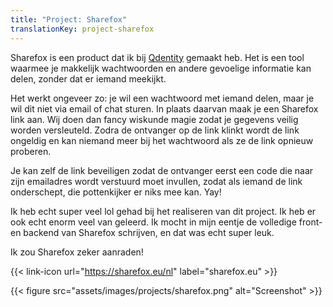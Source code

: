 ```yaml
---
title: "Project: Sharefox"
translationKey: project-sharefox
---
```


Sharefox is een product dat ik bij [Qdentity](https://qdentity.nl) gemaakt heb. Het is een tool waarmee je makkelijk wachtwoorden en andere gevoelige informatie kan delen, zonder dat er iemand meekijkt.

Het werkt ongeveer zo: je wil een wachtwoord met iemand delen, maar je wil dit niet via email of chat sturen. In plaats daarvan maak je een Sharefox link aan. Wij doen dan fancy wiskunde magie zodat je gegevens veilig worden versleuteld. Zodra de ontvanger op de link klinkt wordt de link ongeldig en kan niemand meer bij het wachtwoord als ze de link opnieuw proberen.

Je kan zelf de link beveiligen zodat de ontvanger eerst een code die naar zijn emailadres wordt verstuurd moet invullen, zodat als iemand de link onderschept, die pottenkijker er niks mee kan. Yay!

Ik heb echt super veel lol gehad bij het realiseren van dit project. Ik heb er ook echt enorm veel van geleerd. Ik mocht in mijn eentje de volledige front- en backend van Sharefox schrijven, en dat was echt super leuk.

Ik zou Sharefox zeker aanraden!

<span hidden>Post information</span> {{< link-icon url="https://sharefox.eu/nl" label="sharefox.eu" >}}

{{< figure src="assets/images/projects/sharefox.png" alt="Screenshot" >}}
